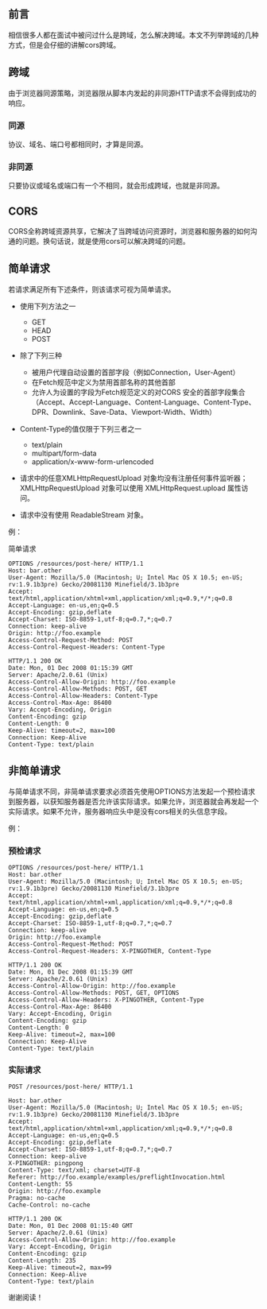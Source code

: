 ## 前言

相信很多人都在面试中被问过什么是跨域，怎么解决跨域。本文不列举跨域的几种方式，但是会仔细的讲解cors跨域。

## 跨域

由于浏览器同源策略，浏览器限从脚本内发起的非同源HTTP请求不会得到成功的响应。

### 同源

协议、域名、端口号都相同时，才算是同源。

### 非同源

只要协议或域名或端口有一个不相同，就会形成跨域，也就是非同源。

## CORS

CORS全称跨域资源共享，它解决了当跨域访问资源时，浏览器和服务器的如何沟通的问题。换句话说，就是使用cors可以解决跨域的问题。

## 简单请求

若请求满足所有下述条件，则该请求可视为简单请求。

+ 使用下列方法之一

    - GET
    - HEAD
    - POST

+ 除了下列三种
   
    - 被用户代理自动设置的首部字段（例如Connection，User-Agent）
    - 在Fetch规范中定义为禁用首部名称的其他首部
    - 允许人为设置的字段为Fetch规范定义的对CORS 安全的首部字段集合（Accept、Accept-Language、Content-Language、Content-Type、DPR、Downlink、Save-Data、Viewport-Width、Width）

+ Content-Type的值仅限于下列三者之一

    - text/plain
    - multipart/form-data
    - application/x-www-form-urlencoded

+ 请求中的任意XMLHttpRequestUpload 对象均没有注册任何事件监听器；XMLHttpRequestUpload 对象可以使用 XMLHttpRequest.upload 属性访问。

+ 请求中没有使用 ReadableStream 对象。

例：

简单请求

```
OPTIONS /resources/post-here/ HTTP/1.1
Host: bar.other
User-Agent: Mozilla/5.0 (Macintosh; U; Intel Mac OS X 10.5; en-US; rv:1.9.1b3pre) Gecko/20081130 Minefield/3.1b3pre
Accept: text/html,application/xhtml+xml,application/xml;q=0.9,*/*;q=0.8
Accept-Language: en-us,en;q=0.5
Accept-Encoding: gzip,deflate
Accept-Charset: ISO-8859-1,utf-8;q=0.7,*;q=0.7
Connection: keep-alive
Origin: http://foo.example
Access-Control-Request-Method: POST
Access-Control-Request-Headers: Content-Type

HTTP/1.1 200 OK
Date: Mon, 01 Dec 2008 01:15:39 GMT
Server: Apache/2.0.61 (Unix)
Access-Control-Allow-Origin: http://foo.example
Access-Control-Allow-Methods: POST, GET
Access-Control-Allow-Headers: Content-Type
Access-Control-Max-Age: 86400
Vary: Accept-Encoding, Origin
Content-Encoding: gzip
Content-Length: 0
Keep-Alive: timeout=2, max=100
Connection: Keep-Alive
Content-Type: text/plain
```



## 非简单请求

与简单请求不同，非简单请求要求必须首先使用OPTIONS方法发起一个预检请求到服务器，以获知服务器是否允许该实际请求。如果允许，浏览器就会再发起一个实际请求。如果不允许，服务器响应头中是没有cors相关的头信息字段。

例：

### 预检请求

```
OPTIONS /resources/post-here/ HTTP/1.1
Host: bar.other
User-Agent: Mozilla/5.0 (Macintosh; U; Intel Mac OS X 10.5; en-US; rv:1.9.1b3pre) Gecko/20081130 Minefield/3.1b3pre
Accept: text/html,application/xhtml+xml,application/xml;q=0.9,*/*;q=0.8
Accept-Language: en-us,en;q=0.5
Accept-Encoding: gzip,deflate
Accept-Charset: ISO-8859-1,utf-8;q=0.7,*;q=0.7
Connection: keep-alive
Origin: http://foo.example
Access-Control-Request-Method: POST
Access-Control-Request-Headers: X-PINGOTHER, Content-Type

HTTP/1.1 200 OK
Date: Mon, 01 Dec 2008 01:15:39 GMT
Server: Apache/2.0.61 (Unix)
Access-Control-Allow-Origin: http://foo.example
Access-Control-Allow-Methods: POST, GET, OPTIONS
Access-Control-Allow-Headers: X-PINGOTHER, Content-Type
Access-Control-Max-Age: 86400
Vary: Accept-Encoding, Origin
Content-Encoding: gzip
Content-Length: 0
Keep-Alive: timeout=2, max=100
Connection: Keep-Alive
Content-Type: text/plain
```

### 实际请求

```
POST /resources/post-here/ HTTP/1.1

Host: bar.other
User-Agent: Mozilla/5.0 (Macintosh; U; Intel Mac OS X 10.5; en-US; rv:1.9.1b3pre) Gecko/20081130 Minefield/3.1b3pre
Accept: text/html,application/xhtml+xml,application/xml;q=0.9,*/*;q=0.8
Accept-Language: en-us,en;q=0.5
Accept-Encoding: gzip,deflate
Accept-Charset: ISO-8859-1,utf-8;q=0.7,*;q=0.7
Connection: keep-alive
X-PINGOTHER: pingpong
Content-Type: text/xml; charset=UTF-8
Referer: http://foo.example/examples/preflightInvocation.html
Content-Length: 55
Origin: http://foo.example
Pragma: no-cache
Cache-Control: no-cache

HTTP/1.1 200 OK
Date: Mon, 01 Dec 2008 01:15:40 GMT
Server: Apache/2.0.61 (Unix)
Access-Control-Allow-Origin: http://foo.example
Vary: Accept-Encoding, Origin
Content-Encoding: gzip
Content-Length: 235
Keep-Alive: timeout=2, max=99
Connection: Keep-Alive
Content-Type: text/plain
```

谢谢阅读！
